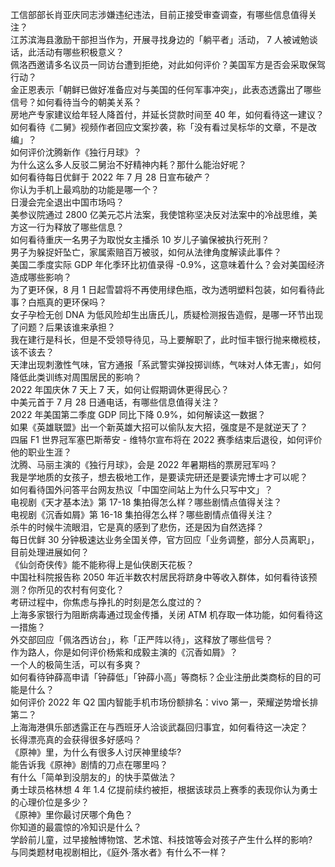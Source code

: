 工信部部长肖亚庆同志涉嫌违纪违法，目前正接受审查调查，有哪些信息值得关注？  
江苏滨海县激励干部担当作为，开展寻找身边的「躺平者」活动， 7 人被诫勉谈话，此活动有哪些积极意义？  
佩洛西邀请多名议员一同访台遭到拒绝，对此如何评价？美国军方是否会采取保驾行动？  
金正恩表示「朝鲜已做好准备应对与美国的任何军事冲突」，此表态透露出了哪些信号？如何看待当今的朝美关系？  
房地产专家建议给年轻人降首付，并延长贷款时间至 40 年，如何看待这一建议？  
如何看待《二舅》视频作者回应文案抄袭，称「没有看过吴标华的文章，不是改编」？  
如何评价沈腾新作《独行月球》？  
为什么这么多人反驳二舅治不好精神内耗？那什么能治好呢？  
如何看待每日优鲜于 2022 年 7 月 28 日宣布破产？  
你认为手机上最鸡肋的功能是哪一个？  
日漫会完全退出中国市场吗？  
美参议院通过 2800 亿美元芯片法案，我使馆称坚决反对法案中的冷战思维，美方这一行为释放了哪些信息？  
如何看待重庆一名男子为取悦女主播杀 10 岁儿子骗保被执行死刑？  
男子为躲捉奸坠亡，家属索赔百万被驳，如何从法律角度解读此事件？  
美国二季度实际 GDP 年化季环比初值录得 -0.9%，这意味着什么？会对美国经济造成哪些影响？  
为了更环保，8 月 1 日起雪碧将不再使用绿色瓶，改为透明塑料包装，如何看待此事？白瓶真的更环保吗？  
女子孕检无创 DNA 为低风险却生出唐氏儿，质疑检测报告造假，是哪一环节出现了问题？后果该谁来承担？  
我在建行是科长，但是不受领导待见，马上要解职了，此时恒丰银行抛来橄榄枝，该不该去？  
天津出现刺激性气味，官方通报「系武警实弹投掷训练，气味对人体无害」，如何降低此类训练对周围居民的影响？  
2022 年国庆休 7 天上 7 天，如何让假期调休更得民心？  
中美元首于 7 月 28 日通电话，有哪些信息值得关注？  
2022 年美国第二季度 GDP 同比下降 0.9%，如何解读这一数据？  
如果《英雄联盟》出一个新英雄大招可以偷队友大招，强度是不是就逆天了？  
四届 F1 世界冠军塞巴斯蒂安 - 维特尔宣布将在 2022 赛季结束后退役，如何评价他的职业生涯？  
沈腾、马丽主演的《独行月球》，会是 2022 年暑期档的票房冠军吗？  
我是学地质的女孩子，想去极地工作，是要读完研还是要读完博士才可以呢？  
如何看待国外问答平台网友热议「中国空间站上为什么只写中文」？  
电视剧《天才基本法》第 17-18 集拍得怎么样？哪些剧情点值得关注？  
电视剧《沉香如屑》第 16-18 集拍得怎么样？哪些剧情点值得关注？  
杀牛的时候牛流眼泪，它是真的感到了悲伤，还是因为自然选择？  
每日优鲜 30 分钟极速达业务全国关停，官方回应「业务调整，部分人员离职」，目前处理进展如何？  
《仙剑奇侠传》能不能称得上是仙侠剧天花板？  
中国社科院报告称 2050 年近半数农村居民将跻身中等收入群体，如何看待该预测？你所见的农村有何变化？  
考研过程中，你焦虑与挣扎的时刻是怎么度过的？  
上海多家银行为阻断病毒通过现金传播，关闭 ATM 机存取一体功能，如何看待这一措施？  
外交部回应「佩洛西访台」，称「正严阵以待」，这释放了哪些信号？  
作为路人，你是如何评价杨紫和成毅主演的《沉香如屑》？  
一个人的极简生活，可以有多爽？  
如何看待钟薛高申请「钟薛低」「钟薛小高」等商标？企业注册此类商标的目的可能是什么？  
如何评价 2022 年 Q2 国内智能手机市场份额排名：vivo 第一，荣耀逆势增长排第二？  
上海海港俱乐部透露正在与西班牙人洽谈武磊回归事宜，如何看待这一决定？  
长得漂亮真的会获得很多好感吗？  
《原神》里，为什么有很多人讨厌神里绫华?  
能告诉我《原神》剧情的刀点在哪里吗？  
有什么「简单到没朋友的」的快手菜做法？  
勇士球员格林想 4 年 1.4 亿提前续约被拒，根据该球员上赛季的表现你认为勇士的心理价位是多少？  
《原神》里你最讨厌哪个角色？  
你知道的最震惊的冷知识是什么？  
学龄前儿童，过早接触博物馆、艺术馆、科技馆等会对孩子产生什么样的影响?  
与同类题材电视剧相比，《庭外·落水者》有什么不一样？  

